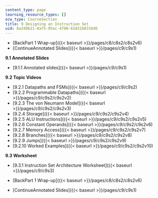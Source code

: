 ```yaml
---
content_type: page
learning_resource_types: []
ocw_type: CourseSection
title: 9 Designing an Instruction Set
uid: 8a240b21-8a75-95ac-4780-61831b8316d6
---
```


*   [BackPart 1 Wrap-up]({{< baseurl >}}/pages/c8/c8s2/c8s2v6)
*   [ContinueAnnotated Slides]({{< baseurl >}}/pages/c9/c9s1)

**9.1 Annotated Slides**

*   [9.1.1 Annotated slides]({{< baseurl >}}/pages/c9/c9s1)

**9.2 Topic Videos**

*   [9.2.1 Datapaths and FSMs]({{< baseurl >}}/pages/c9/c9s2)
*   [9.2.2 Programmable Datapaths]({{< baseurl >}}/pages/c9/c9s2/c9s2v2)
*   [9.2.3 The von Neumann Model]({{< baseurl >}}/pages/c9/c9s2/c9s2v3)
*   [9.2.4 Storage]({{< baseurl >}}/pages/c9/c9s2/c9s2v4)
*   [9.2.5 ALU Instructions]({{< baseurl >}}/pages/c9/c9s2/c9s2v5)
*   [9.2.6 Constant Operands]({{< baseurl >}}/pages/c9/c9s2/c9s2v6)
*   [9.2.7 Memory Access]({{< baseurl >}}/pages/c9/c9s2/c9s2v7)
*   [9.2.8 Branches]({{< baseurl >}}/pages/c9/c9s2/c9s2v8)
*   [9.2.9 Jumps]({{< baseurl >}}/pages/c9/c9s2/c9s2v9)
*   [9.2.10 Worked Examples]({{< baseurl >}}/pages/c9/c9s2/c9s2v10)

**9.3 Worksheet**

*   [9.3.1 Instruction Set Architecture Worksheet]({{< baseurl >}}/pages/c9/c9s3)

*   [BackPart 1 Wrap-up]({{< baseurl >}}/pages/c8/c8s2/c8s2v6)
*   [ContinueAnnotated Slides]({{< baseurl >}}/pages/c9/c9s1)